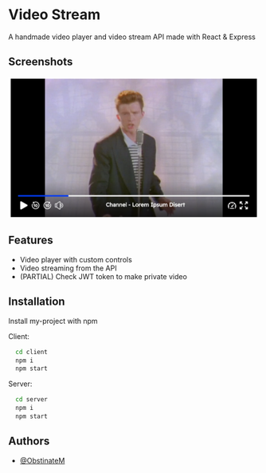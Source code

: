 # Video Stream

A handmade video player and video stream API made with React & Express

## Screenshots

![App Screenshot](https://raw.githubusercontent.com/ObstinateM/video-stream/main/player.png)

## Features

-   Video player with custom controls
-   Video streaming from the API
-   (PARTIAL) Check JWT token to make private video

## Installation

Install my-project with npm

Client:

```bash
  cd client
  npm i
  npm start
```

Server:

```bash
  cd server
  npm i
  npm start
```

## Authors

-   [@ObstinateM](https://github.com/ObstinateM/)
